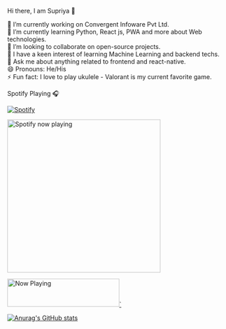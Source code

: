 <!-- @format -->

Hi there, I am Supriya 👋

🔭 I’m currently working on Convergent Infoware Pvt Ltd. <br/>
🌱 I’m currently learning Python, React js, PWA and more about Web technologies.<br/>
👯 I’m looking to collaborate on open-source projects. <br/>
🤔 I have a keen interest of learning Machine Learning and backend techs. <br/>
💬 Ask me about anything related to frontend and react-native. <br/>
😄 Pronouns: He/His <br/>
⚡ Fun fact: I love to play ukulele - Valorant is my current favorite game. <br/>

Spotify Playing 🎧

[![Spotify](https://novatorem-supriyago.vercel.app/api/spotify)](https://open.spotify.com/user/4r7g0rxfyb25r4lufve37ydbc)


[<img src="https://novatorem-supriyago.vercel.app/api/spotify-playing" alt="Spotify now playing" width="350"/>](https://open.spotify.com/user/4r7g0rxfyb25r4lufve37ydbc)

<a href="https://novatorem-ay2ouevei-supriyago.vercel.app/now-playing?open">
    <img src="https://novatorem-ay2ouevei-supriyago.vercel.app/now-playing" width="256" height="64" alt="Now Playing">`
</a>

[![Anurag's GitHub stats](https://github-readme-stats.vercel.app/api?username=SupriyaGo)](https://github.com/SupriyaGo/github-readme-stats)
